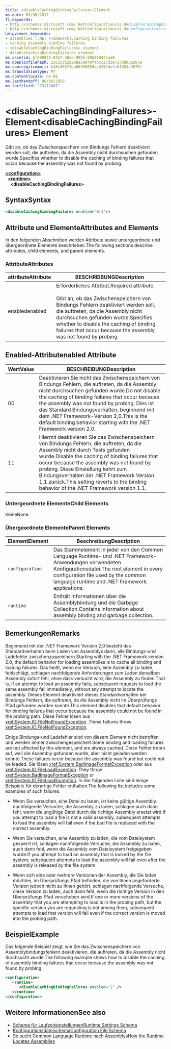 ```yaml
---
title: <disableCachingBindingFailures>-Element
ms.date: 03/30/2017
f1_keywords:
- http://schemas.microsoft.com/.NetConfiguration/v2.0#disableCachingBindingFailures
- http://schemas.microsoft.com/.NetConfiguration/v2.0#configuration/runtime/disableCachingBindingFailures
helpviewer_keywords:
- assemblies [.NET Framework],caching binding failures
- caching assembly binding failures
- <disableCachingBindingFailures> element
- disableCachingBindingFailures element
ms.assetid: bf598873-83b7-48de-8955-00b0504fbad0
ms.openlocfilehash: 23633cb282b8e59b4df4bcc2cd38717d805a207e
ms.sourcegitcommit: b16c00371ea06398859ecd157defc81301c9070f
ms.translationtype: MT
ms.contentlocale: de-DE
ms.lasthandoff: 06/06/2020
ms.locfileid: "73117497"
---
```

# <a name="disablecachingbindingfailures-element"></a><span data-ttu-id="49e72-102">\<disableCachingBindingFailures>-Element</span><span class="sxs-lookup"><span data-stu-id="49e72-102">\<disableCachingBindingFailures> Element</span></span>
<span data-ttu-id="49e72-103">Gibt an, ob das Zwischenspeichern von Bindungs Fehlern deaktiviert werden soll, die auftreten, da die Assembly nicht durchsuchen gefunden wurde.</span><span class="sxs-lookup"><span data-stu-id="49e72-103">Specifies whether to disable the caching of binding failures that occur because the assembly was not found by probing.</span></span>  
  
[**\<configuration>**](../configuration-element.md)\
&nbsp;&nbsp;[**\<runtime>**](runtime-element.md)\
&nbsp;&nbsp;&nbsp;&nbsp;**\<disableCachingBindingFailures>**  
  
## <a name="syntax"></a><span data-ttu-id="49e72-104">Syntax</span><span class="sxs-lookup"><span data-stu-id="49e72-104">Syntax</span></span>  
  
```xml  
<disableCachingBindingFailures enabled="0|1"/>  
```  
  
## <a name="attributes-and-elements"></a><span data-ttu-id="49e72-105">Attribute und Elemente</span><span class="sxs-lookup"><span data-stu-id="49e72-105">Attributes and Elements</span></span>  
 <span data-ttu-id="49e72-106">In den folgenden Abschnitten werden Attribute sowie untergeordnete und übergeordnete Elemente beschrieben.</span><span class="sxs-lookup"><span data-stu-id="49e72-106">The following sections describe attributes, child elements, and parent elements.</span></span>  
  
### <a name="attributes"></a><span data-ttu-id="49e72-107">Attribute</span><span class="sxs-lookup"><span data-stu-id="49e72-107">Attributes</span></span>  
  
|<span data-ttu-id="49e72-108">attribute</span><span class="sxs-lookup"><span data-stu-id="49e72-108">Attribute</span></span>|<span data-ttu-id="49e72-109">BESCHREIBUNG</span><span class="sxs-lookup"><span data-stu-id="49e72-109">Description</span></span>|  
|---------------|-----------------|  
|<span data-ttu-id="49e72-110">enabled</span><span class="sxs-lookup"><span data-stu-id="49e72-110">enabled</span></span>|<span data-ttu-id="49e72-111">Erforderliches Attribut.</span><span class="sxs-lookup"><span data-stu-id="49e72-111">Required attribute.</span></span><br /><br /> <span data-ttu-id="49e72-112">Gibt an, ob das Zwischenspeichern von Bindungs Fehlern deaktiviert werden soll, die auftreten, da die Assembly nicht durchsuchen gefunden wurde.</span><span class="sxs-lookup"><span data-stu-id="49e72-112">Specifies whether to disable the caching of binding failures that occur because the assembly was not found by probing.</span></span>|  
  
## <a name="enabled-attribute"></a><span data-ttu-id="49e72-113">Enabled-Attribut</span><span class="sxs-lookup"><span data-stu-id="49e72-113">enabled Attribute</span></span>  
  
|<span data-ttu-id="49e72-114">Wert</span><span class="sxs-lookup"><span data-stu-id="49e72-114">Value</span></span>|<span data-ttu-id="49e72-115">BESCHREIBUNG</span><span class="sxs-lookup"><span data-stu-id="49e72-115">Description</span></span>|  
|-----------|-----------------|  
|<span data-ttu-id="49e72-116">0</span><span class="sxs-lookup"><span data-stu-id="49e72-116">0</span></span>|<span data-ttu-id="49e72-117">Deaktivieren Sie nicht das Zwischenspeichern von Bindungs Fehlern, die auftreten, da die Assembly nicht durchsuchen gefunden wurde.</span><span class="sxs-lookup"><span data-stu-id="49e72-117">Do not disable the caching of binding failures that occur because the assembly was not found by probing.</span></span> <span data-ttu-id="49e72-118">Dies ist das Standard Bindungsverhalten, beginnend mit dem .NET Framework-Version 2,0.</span><span class="sxs-lookup"><span data-stu-id="49e72-118">This is the default binding behavior starting with the .NET Framework version 2.0.</span></span>|  
|<span data-ttu-id="49e72-119">1</span><span class="sxs-lookup"><span data-stu-id="49e72-119">1</span></span>|<span data-ttu-id="49e72-120">Hiermit deaktivieren Sie das Zwischenspeichern von Bindungs Fehlern, die auftreten, da die Assembly nicht durch Tests gefunden wurde.</span><span class="sxs-lookup"><span data-stu-id="49e72-120">Disable the caching of binding failures that occur because the assembly was not found by probing.</span></span> <span data-ttu-id="49e72-121">Diese Einstellung kehrt zum Bindungsverhalten der .NET Framework Version 1,1 zurück.</span><span class="sxs-lookup"><span data-stu-id="49e72-121">This setting reverts to the binding behavior of the .NET Framework version 1.1.</span></span>|  
  
### <a name="child-elements"></a><span data-ttu-id="49e72-122">Untergeordnete Elemente</span><span class="sxs-lookup"><span data-stu-id="49e72-122">Child Elements</span></span>  
 <span data-ttu-id="49e72-123">Keine</span><span class="sxs-lookup"><span data-stu-id="49e72-123">None.</span></span>  
  
### <a name="parent-elements"></a><span data-ttu-id="49e72-124">Übergeordnete Elemente</span><span class="sxs-lookup"><span data-stu-id="49e72-124">Parent Elements</span></span>  
  
|<span data-ttu-id="49e72-125">Element</span><span class="sxs-lookup"><span data-stu-id="49e72-125">Element</span></span>|<span data-ttu-id="49e72-126">Beschreibung</span><span class="sxs-lookup"><span data-stu-id="49e72-126">Description</span></span>|  
|-------------|-----------------|  
|`configuration`|<span data-ttu-id="49e72-127">Das Stammelement in jeder von den Common Language Runtime- und .NET Framework-Anwendungen verwendeten Konfigurationsdatei.</span><span class="sxs-lookup"><span data-stu-id="49e72-127">The root element in every configuration file used by the common language runtime and .NET Framework applications.</span></span>|  
|`runtime`|<span data-ttu-id="49e72-128">Enthält Informationen über die Assemblybindung und die Garbage Collection.</span><span class="sxs-lookup"><span data-stu-id="49e72-128">Contains information about assembly binding and garbage collection.</span></span>|  
  
## <a name="remarks"></a><span data-ttu-id="49e72-129">Bemerkungen</span><span class="sxs-lookup"><span data-stu-id="49e72-129">Remarks</span></span>  
 <span data-ttu-id="49e72-130">Beginnend mit der .NET Framework Version 2,0 besteht das Standardverhalten beim Laden von Assemblys darin, alle Bindungs-und Ladefehler zwischenzuspeichern.</span><span class="sxs-lookup"><span data-stu-id="49e72-130">Starting with the .NET Framework version 2.0, the default behavior for loading assemblies is to cache all binding and loading failures.</span></span> <span data-ttu-id="49e72-131">Das heißt, wenn ein Versuch, eine Assembly zu laden, fehlschlägt, schlagen nachfolgende Anforderungen zum Laden derselben Assembly sofort fehl, ohne dass versucht wird, die Assembly zu finden.</span><span class="sxs-lookup"><span data-stu-id="49e72-131">That is, if an attempt to load an assembly fails, subsequent requests to load the same assembly fail immediately, without any attempt to locate the assembly.</span></span> <span data-ttu-id="49e72-132">Dieses Element deaktiviert dieses Standardverhalten bei Bindungs Fehlern, die auftreten, da die Assembly nicht im Überprüfungs Pfad gefunden werden konnte.</span><span class="sxs-lookup"><span data-stu-id="49e72-132">This element disables that default behavior for binding failures that occur because the assembly could not be found in the probing path.</span></span> <span data-ttu-id="49e72-133">Diese Fehler lösen aus <xref:System.IO.FileNotFoundException> .</span><span class="sxs-lookup"><span data-stu-id="49e72-133">These failures throw <xref:System.IO.FileNotFoundException>.</span></span>  
  
 <span data-ttu-id="49e72-134">Einige Bindungs-und Ladefehler sind von diesem Element nicht betroffen und werden immer zwischengespeichert.</span><span class="sxs-lookup"><span data-stu-id="49e72-134">Some binding and loading failures are not affected by this element, and are always cached.</span></span> <span data-ttu-id="49e72-135">Diese Fehler treten auf, weil die Assembly gefunden wurde, aber nicht geladen werden konnte.</span><span class="sxs-lookup"><span data-stu-id="49e72-135">These failures occur because the assembly was found but could not be loaded.</span></span> <span data-ttu-id="49e72-136">Sie lösen <xref:System.BadImageFormatException> oder aus <xref:System.IO.FileLoadException> .</span><span class="sxs-lookup"><span data-stu-id="49e72-136">They throw <xref:System.BadImageFormatException> or <xref:System.IO.FileLoadException>.</span></span> <span data-ttu-id="49e72-137">In der folgenden Liste sind einige Beispiele für derartige Fehler enthalten.</span><span class="sxs-lookup"><span data-stu-id="49e72-137">The following list includes some examples of such failures.</span></span>  
  
- <span data-ttu-id="49e72-138">Wenn Sie versuchen, eine Datei zu laden, ist keine gültige Assembly. nachfolgende Versuche, die Assembly zu laden, schlagen auch dann fehl, wenn die ungültige Datei durch die richtige Assembly ersetzt wird.</span><span class="sxs-lookup"><span data-stu-id="49e72-138">If you attempt to load a file is not a valid assembly, subsequent attempts to load the assembly will fail even if the bad file is replaced with the correct assembly.</span></span>  
  
- <span data-ttu-id="49e72-139">Wenn Sie versuchen, eine Assembly zu laden, die vom Dateisystem gesperrt ist, schlagen nachfolgende Versuche, die Assembly zu laden, auch dann fehl, wenn die Assembly vom Dateisystem freigegeben wurde.</span><span class="sxs-lookup"><span data-stu-id="49e72-139">If you attempt to load an assembly that is locked by the file system, subsequent attempts to load the assembly will fail even after the assembly is released by the file system.</span></span>  
  
- <span data-ttu-id="49e72-140">Wenn sich eine oder mehrere Versionen der Assembly, die Sie laden möchten, im Überprüfungs Pfad befinden, die von Ihnen angeforderte Version jedoch nicht zu Ihnen gehört, schlagen nachfolgende Versuche, diese Version zu laden, auch dann fehl, wenn die richtige Version in den Überprüfungs Pfad verschoben wird.</span><span class="sxs-lookup"><span data-stu-id="49e72-140">If one or more versions of the assembly that you are attempting to load is in the probing path, but the specific version you are requesting is not among them, subsequent attempts to load that version will fail even if the correct version is moved into the probing path.</span></span>  
  
## <a name="example"></a><span data-ttu-id="49e72-141">Beispiel</span><span class="sxs-lookup"><span data-stu-id="49e72-141">Example</span></span>  
 <span data-ttu-id="49e72-142">Das folgende Beispiel zeigt, wie Sie das Zwischenspeichern von Assemblybindungsfehlern deaktivieren, die auftreten, da die Assembly nicht durchsucht wurde.</span><span class="sxs-lookup"><span data-stu-id="49e72-142">The following example shows how to disable the caching of assembly binding failures that occur because the assembly was not found by probing.</span></span>  
  
```xml  
<configuration>  
   <runtime>  
      <disableCachingBindingFailures enabled="1" />  
   </runtime>  
</configuration>  
```  
  
## <a name="see-also"></a><span data-ttu-id="49e72-143">Weitere Informationen</span><span class="sxs-lookup"><span data-stu-id="49e72-143">See also</span></span>

- [<span data-ttu-id="49e72-144">Schema für Laufzeiteinstellungen</span><span class="sxs-lookup"><span data-stu-id="49e72-144">Runtime Settings Schema</span></span>](index.md)
- [<span data-ttu-id="49e72-145">Konfigurationsdateischema</span><span class="sxs-lookup"><span data-stu-id="49e72-145">Configuration File Schema</span></span>](../index.md)
- [<span data-ttu-id="49e72-146">So sucht Common Language Runtime nach Assemblys</span><span class="sxs-lookup"><span data-stu-id="49e72-146">How the Runtime Locates Assemblies</span></span>](../../../deployment/how-the-runtime-locates-assemblies.md)
